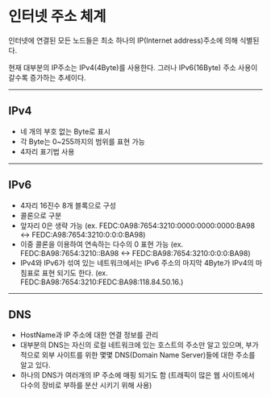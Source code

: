 # 인터넷 주소 체계
인터넷에 연결된 모든 노드들은 최소 하나의 IP(Internet address)주소에 의해 식별된다.

현재 대부분의 IP주소는 IPv4(4Byte)를 사용한다. 그러나 IPv6(16Byte) 주소 사용이 갈수록 증가하는 추세이다.

------------------------------

## IPv4
  + 네 개의 부호 없는 Byte로 표시
  + 각 Byte는 0~255까지의 범위를 표현 가능
  + 4자리 표기법 사용

------------------------------

## IPv6
  + 4자리 16진수 8개 블록으로 구성
  + 콜론으로 구분
  + 앞자리 0은 생략 가능
    (ex. FEDC:0A98:7654:3210:0000:0000:0000:BA98 <-> FEDC:A98:7654:3210:0:0:0:BA98)
  + 이중 콜론을 이용하여 연속하는 다수의 0 표현 가능
    (ex. FEDC:BA98:7654:3210::BA98 <-> FEDC:BA98:7654:3210:0:0:0:BA98)
  + IPv4와 IPv6가 섞여 있는 네트워크에서는 IPv6 주소의 마지막 4Byte가 IPv4의 마침표로 표현 되기도 한다.
    (ex. FEDC:BA98:7654:3210:FEDC:BA98:118.84.50.16.)

------------------------------

## DNS
  + HostName과 IP 주소에 대한 연결 정보를 관리
  + 대부분의 DNS는 자신의 로컬 네트워크에 있는 호스트의 주소만 알고 있으며, 부가적으로 외부 사이트를 위한 몇몇 DNS(Domain Name Server)들에 대한 주소를 알고 있다.
  + 하나의 DNS가 여러개의 IP 주소에 매핑 되기도 함
    (트래픽이 많은 웹 사이트에서 다수의 장비로 부하를 분산 시키기 위해 사용)

